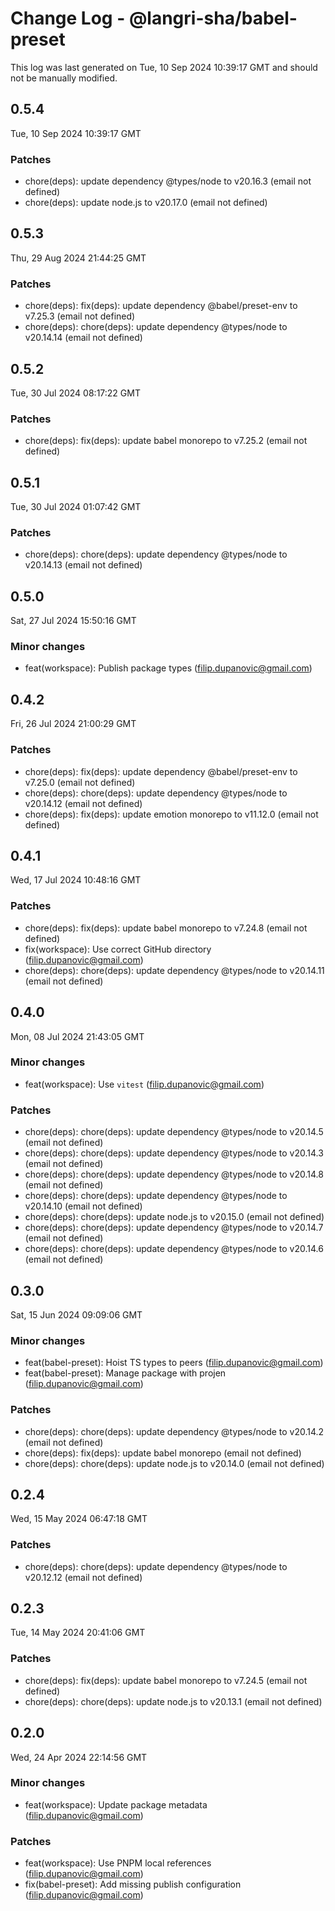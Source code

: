 # Change Log - @langri-sha/babel-preset

This log was last generated on Tue, 10 Sep 2024 10:39:17 GMT and should not be manually modified.

<!-- Start content -->

## 0.5.4

Tue, 10 Sep 2024 10:39:17 GMT

### Patches

- chore(deps): update dependency @types/node to v20.16.3 (email not defined)
- chore(deps): update node.js to v20.17.0 (email not defined)

## 0.5.3

Thu, 29 Aug 2024 21:44:25 GMT

### Patches

- chore(deps): fix(deps): update dependency @babel/preset-env to v7.25.3 (email not defined)
- chore(deps): chore(deps): update dependency @types/node to v20.14.14 (email not defined)

## 0.5.2

Tue, 30 Jul 2024 08:17:22 GMT

### Patches

- chore(deps): fix(deps): update babel monorepo to v7.25.2 (email not defined)

## 0.5.1

Tue, 30 Jul 2024 01:07:42 GMT

### Patches

- chore(deps): chore(deps): update dependency @types/node to v20.14.13 (email not defined)

## 0.5.0

Sat, 27 Jul 2024 15:50:16 GMT

### Minor changes

- feat(workspace): Publish package types (filip.dupanovic@gmail.com)

## 0.4.2

Fri, 26 Jul 2024 21:00:29 GMT

### Patches

- chore(deps): fix(deps): update dependency @babel/preset-env to v7.25.0 (email not defined)
- chore(deps): chore(deps): update dependency @types/node to v20.14.12 (email not defined)
- chore(deps): fix(deps): update emotion monorepo to v11.12.0 (email not defined)

## 0.4.1

Wed, 17 Jul 2024 10:48:16 GMT

### Patches

- chore(deps): fix(deps): update babel monorepo to v7.24.8 (email not defined)
- fix(workspace): Use correct GitHub directory (filip.dupanovic@gmail.com)
- chore(deps): chore(deps): update dependency @types/node to v20.14.11 (email not defined)

## 0.4.0

Mon, 08 Jul 2024 21:43:05 GMT

### Minor changes

- feat(workspace): Use `vitest` (filip.dupanovic@gmail.com)

### Patches

- chore(deps): chore(deps): update dependency @types/node to v20.14.5 (email not defined)
- chore(deps): chore(deps): update dependency @types/node to v20.14.3 (email not defined)
- chore(deps): chore(deps): update dependency @types/node to v20.14.8 (email not defined)
- chore(deps): chore(deps): update dependency @types/node to v20.14.10 (email not defined)
- chore(deps): chore(deps): update node.js to v20.15.0 (email not defined)
- chore(deps): chore(deps): update dependency @types/node to v20.14.7 (email not defined)
- chore(deps): chore(deps): update dependency @types/node to v20.14.6 (email not defined)

## 0.3.0

Sat, 15 Jun 2024 09:09:06 GMT

### Minor changes

- feat(babel-preset): Hoist TS types to peers (filip.dupanovic@gmail.com)
- feat(babel-preset): Manage package with projen (filip.dupanovic@gmail.com)

### Patches

- chore(deps): chore(deps): update dependency @types/node to v20.14.2 (email not defined)
- chore(deps): fix(deps): update babel monorepo (email not defined)
- chore(deps): chore(deps): update node.js to v20.14.0 (email not defined)

## 0.2.4

Wed, 15 May 2024 06:47:18 GMT

### Patches

- chore(deps): chore(deps): update dependency @types/node to v20.12.12 (email not defined)

## 0.2.3

Tue, 14 May 2024 20:41:06 GMT

### Patches

- chore(deps): fix(deps): update babel monorepo to v7.24.5 (email not defined)
- chore(deps): chore(deps): update node.js to v20.13.1 (email not defined)

## 0.2.0

Wed, 24 Apr 2024 22:14:56 GMT

### Minor changes

- feat(workspace): Update package metadata (filip.dupanovic@gmail.com)

### Patches

- feat(workspace): Use PNPM local references (filip.dupanovic@gmail.com)
- fix(babel-preset): Add missing publish configuration
  (filip.dupanovic@gmail.com)
